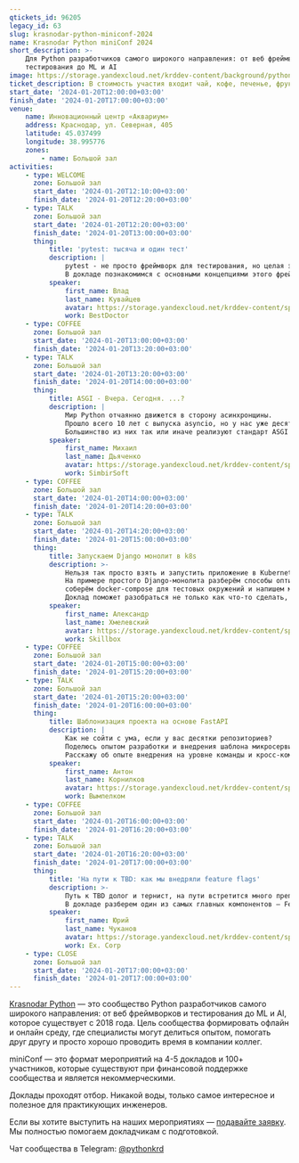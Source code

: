 ```yaml
---
qtickets_id: 96205
legacy_id: 63
slug: krasnodar-python-miniconf-2024
name: Krasnodar Python miniConf 2024
short_description: >-
    Для Python разработчиков самого широкого направления: от веб фреймворков и
    тестирования до ML и AI
image: https://storage.yandexcloud.net/krddev-content/background/python.jpg
ticket_description: В стоимость участия входит чай, кофе, печенье, фрукты и сэндвичи.
start_date: '2024-01-20T12:00:00+03:00'
finish_date: '2024-01-20T17:00:00+03:00'
venue:
    name: Инновационный центр «Аквариум»
    address: Краснодар, ул. Северная, 405
    latitude: 45.037499
    longitude: 38.995776
    zones:
        - name: Большой зал
activities:
    - type: WELCOME
      zone: Большой зал
      start_date: '2024-01-20T12:10:00+03:00'
      finish_date: '2024-01-20T12:20:00+03:00'
    - type: TALK
      zone: Большой зал
      start_date: '2024-01-20T12:20:00+03:00'
      finish_date: '2024-01-20T13:00:00+03:00'
      thing:
          title: 'pytest: тысяча и один тест'
          description: |
              pytest - не просто фреймворк для тестирования, но целая экосистема. Его используют в том числе и для интеграционных тестов, и в BDD, и для тестирования скриптов на другом языке программирования. Потому что он удобен!  
              В докладе познакомимся с основными концепциями этого фреймворка, а также разберём популярные библиотеки, которые делают его использование таким простым и универсальным.
          speaker:
              first_name: Влад
              last_name: Кувайцев
              avatar: https://storage.yandexcloud.net/krddev-content/speakers/vlad-kuvaitsev.jpg
              work: BestDoctor
    - type: COFFEE
      zone: Большой зал
      start_date: '2024-01-20T13:00:00+03:00'
      finish_date: '2024-01-20T13:20:00+03:00'
    - type: TALK
      zone: Большой зал
      start_date: '2024-01-20T13:20:00+03:00'
      finish_date: '2024-01-20T14:00:00+03:00'
      thing:
          title: ASGI - Вчера. Сегодня. ...?
          description: |
              Мир Python отчаянно движется в сторону асинхронщины.
              Прошло всего 10 лет с выпуска asyncio, но у нас уже десяток фреймворков и несколько серверов приложений.  
              Большинство из них так или иначе реализуют стандарт ASGI - о нём как раз и поговорим. Чем он отличается от WSGI, зачем нужен и какие сложности привносит.
          speaker:
              first_name: Михаил
              last_name: Дьяченко
              avatar: https://storage.yandexcloud.net/krddev-content/speakers/programishka.jpg
              work: SimbirSoft
    - type: COFFEE
      zone: Большой зал
      start_date: '2024-01-20T14:00:00+03:00'
      finish_date: '2024-01-20T14:20:00+03:00'
    - type: TALK
      zone: Большой зал
      start_date: '2024-01-20T14:20:00+03:00'
      finish_date: '2024-01-20T15:00:00+03:00'
      thing:
          title: Запускаем Django монолит в k8s
          description: >-
              Нельзя так просто взять и запустить приложение в Kubernetes!  
              На примере простого Django-монолита разберём способы оптимизации docker-образов и типичные ошибки, 
              соберём docker-compose для тестовых окружений и напишем манифесты для Kubernetes.  
              Доклад поможет разобраться не только как что-то сделать, но и почему именно так.
          speaker:
              first_name: Александр
              last_name: Хмелевский
              avatar: https://storage.yandexcloud.net/krddev-content/speakers/aleksandr-chmelevskii.jpg
              work: Skillbox
    - type: COFFEE
      zone: Большой зал
      start_date: '2024-01-20T15:00:00+03:00'
      finish_date: '2024-01-20T15:20:00+03:00'
    - type: TALK
      zone: Большой зал
      start_date: '2024-01-20T15:20:00+03:00'
      finish_date: '2024-01-20T16:00:00+03:00'
      thing:
          title: Шаблонизация проекта на основе FastAPI
          description: |
              Как не сойти с ума, если у вас десятки репозиториев?  
              Поделюсь опытом разработки и внедрения шаблона микросервиса на основе FastAPI с помощью Cookiecutter. Он поможет всё упростить и стандартизировать, но для начала надо продать его бизнесу.  
              Расскажу об опыте внедрения на уровне команды и кросс-командного взаимодействия и разработки. Рассмотрю «палку» с двух сторон.
          speaker:
              first_name: Антон
              last_name: Корнилков
              avatar: https://storage.yandexcloud.net/krddev-content/speakers/anton-kornilkov.jpg
              work: Вымпелком
    - type: COFFEE
      zone: Большой зал
      start_date: '2024-01-20T16:00:00+03:00'
      finish_date: '2024-01-20T16:20:00+03:00'
    - type: TALK
      zone: Большой зал
      start_date: '2024-01-20T16:20:00+03:00'
      finish_date: '2024-01-20T17:00:00+03:00'
      thing:
          title: 'На пути к TBD: как мы внедряли feature flags'
          description: >-
              Путь к TBD долог и тернист, на пути встретится много препятствий.
              В докладе разберем один из самых главных компонентов — Feature Flags. Обсудим как с ними работать и подводные камни внедрения.
          speaker:
              first_name: Юрий
              last_name: Чуканов
              avatar: https://storage.yandexcloud.net/krddev-content/speakers/jurii-chukanov.jpg
              work: Ex. Corp
    - type: CLOSE
      zone: Большой зал
      start_date: '2024-01-20T17:00:00+03:00'
      finish_date: '2024-01-20T17:00:00+03:00'
---
```


[Krasnodar Python](https://t.me/pythonkrd) — это сообщество Python разработчиков самого широкого направления: от веб фреймворков и тестирования до ML и AI, которое существует с 2018 года. Цель сообщества формировать офлайн и онлайн среду, где специалисты могут делиться опытом, помогать друг другу и просто хорошо проводить время в компании коллег.

miniConf — это формат мероприятий на 4-5 докладов и 100+ участников, которые существуют при финансовой поддержке сообщества и является некоммерческими.

Доклады проходят отбор. Никакой воды, только самое интересное и полезное для практикующих инженеров.

Если вы хотите выступить на наших мероприятиях — [подавайте заявку](https://krd.dev/cfp). Мы полностью помогаем докладчикам с подготовкой.

Чат сообщества в Telegram: [@pythonkrd](https://t.me/pythonkrd)
